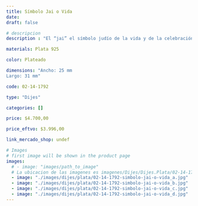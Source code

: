 ```yaml
---
title: Símbolo Jai o Vida
date: 
draft: false

# descripcion
description : "El “jai” el símbolo judío de la vida y de la celebración de la Vida, y de la misericordia. Dije inflado en plata con brillo por tu terminación."

materials: Plata 925

color: Plateado

dimensions: "Ancho: 25 mm 
Largo: 31 mm"

code: 02-14-1792

type: "Dijes"

categories: []

price: $4.700,00

price_eftvo: $3.996,00

link_mercado_shop: undef

# Images
# first image will be shown in the product page
images:
  # - image: "images/path_to_image"
  # La ubicacion de las imagenes es imagenes/Dijes/Dijes.Plata/02-14-1792-simbolo-jai-o-vida
  - image: "./images/dijes/plata/02-14-1792-simbolo-jai-o-vida_a.jpg"
  - image: "./images/dijes/plata/02-14-1792-simbolo-jai-o-vida_b.jpg"
  - image: "./images/dijes/plata/02-14-1792-simbolo-jai-o-vida_c.jpg"
  - image: "./images/dijes/plata/02-14-1792-simbolo-jai-o-vida_d.jpg"
---
```

